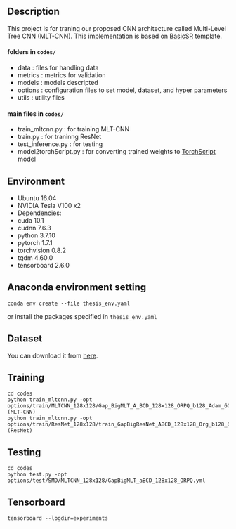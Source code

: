 ## Description

This project is for traning our proposed CNN architecture called Multi-Level Tree CNN (MLT-CNN). This implementation is based on [BasicSR](https://github.com/xinntao/BasicSR) template.


#### folders in `codes/`
- data : files for handling data
- metrics : metrics for validation
- models : models descripted
- options : configuration files to set model, dataset, and hyper parameters
- utils : utility files

#### main files in `codes/`
- train_mltcnn.py : for training MLT-CNN
- train.py : for traninng ResNet
- test_inference.py : for testing
- model2torchScript.py : for converting trained weights to [TorchScript](https://pytorch.org/docs/stable/jit.html) model

## Environment
- Ubuntu 16.04
- NVIDIA Tesla V100 x2
- Dependencies:
- cuda 10.1
- cudnn 7.6.3
- python 3.7.10
- pytorch 1.7.1
- torchvision 0.8.2
- tqdm 4.60.0
- tensorboard 2.6.0

## Anaconda environment setting
```
conda env create --file thesis_env.yaml
```
or install the packages specified in `thesis_env.yaml`

## Dataset
You can download it from [here](https://drive.google.com/drive/folders/1RsINyxcY0G9_hHUsyIw9Qol4S-fuYgHd?usp=sharing).

## Training
```
cd codes
python train_mltcnn.py -opt options/train/MLTCNN_128x128/Gap_BigMLT_A_BCD_128x128_ORPQ_b128_Adam_600k.yml (MLT-CNN)
python train_mltcnn.py -opt options/train/ResNet_128x128/train_GapBigResNet_ABCD_128x128_Org_b128_600k.yml (ResNet)
```

## Testing
```
cd codes
python test.py -opt options/test/SMD/MLTCNN_128x128/GapBigMLT_aBCD_128x128_ORPQ.yml
```

## Tensorboard
```
tensorboard --logdir=experiments
```
